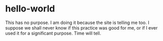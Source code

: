 # hello-world
This has no purpose. I am doing it because the site is telling me too.
I suppose we shall never know if this practice was good for me, or if I ever used it for a significant purpose.
Time will tell. 
